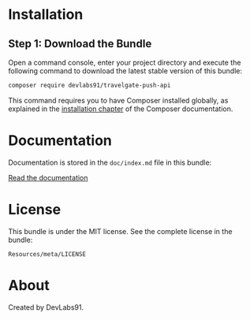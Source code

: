 Installation
============

Step 1: Download the Bundle
---------------------------

Open a command console, enter your project directory and execute the
following command to download the latest stable version of this bundle:

```bash
composer require devlabs91/travelgate-push-api
```

This command requires you to have Composer installed globally, as explained
in the [installation chapter](https://getcomposer.org/doc/00-intro.md)
of the Composer documentation.

Documentation
============

Documentation is stored in the `doc/index.md` file in this bundle:

[Read the documentation](https://github.com/devlabs91/travelgate-push-api/blob/master/doc/index.md)

License
============

This bundle is under the MIT license. See the complete license in the bundle:

```
Resources/meta/LICENSE
```

About
============

Created by DevLabs91.
